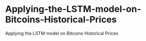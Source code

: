 # Applying-the-LSTM-model-on-Bitcoins-Historical-Prices
Applying the LSTM model on Bitcoins Historical Prices
